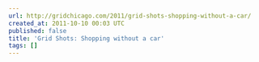 ```yaml
---
url: http://gridchicago.com/2011/grid-shots-shopping-without-a-car/
created_at: 2011-10-10 00:03 UTC
published: false
title: 'Grid Shots: Shopping without a car'
tags: []
---
```



